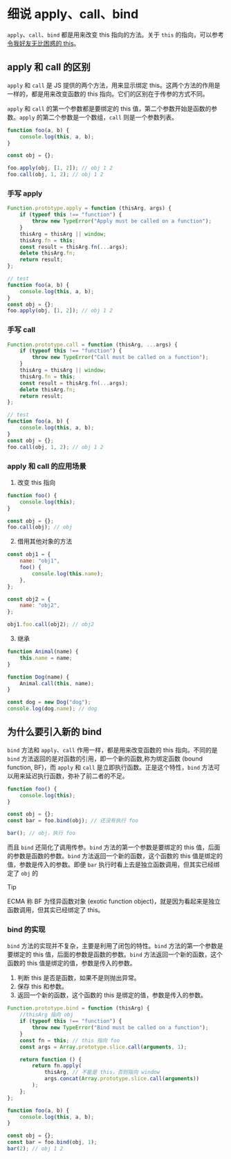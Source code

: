 # 细说 apply、call、bind

`apply`、`call`、`bind` 都是用来改变 this 指向的方法。关于 `this` 的指向，可以参考[令我好友无比困惑的 this](./令我好友无比困惑的%20this.md)。

## apply 和 call 的区别

`apply` 和 `call` 是 JS 提供的两个方法，用来显示绑定 this。这两个方法的作用是一样的，都是用来改变函数的 this 指向。它们的区别在于传参的方式不同。

`apply` 和 `call` 的第一个参数都是要绑定的 this 值，第二个参数开始是函数的参数。`apply` 的第二个参数是一个数组，`call` 则是一个参数列表。

```javascript
function foo(a, b) {
    console.log(this, a, b);
}

const obj = {};

foo.apply(obj, [1, 2]); // obj 1 2
foo.call(obj, 1, 2); // obj 1 2
```

### 手写 apply

```javascript
Function.prototype.apply = function (thisArg, args) {
    if (typeof this !== "function") {
        throw new TypeError("Apply must be called on a function");
    }
    thisArg = thisArg || window;
    thisArg.fn = this;
    const result = thisArg.fn(...args);
    delete thisArg.fn;
    return result;
};

// test
function foo(a, b) {
    console.log(this, a, b);
}
const obj = {};
foo.apply(obj, [1, 2]); // obj 1 2
```

### 手写 call

```javascript
Function.prototype.call = function (thisArg, ...args) {
    if (typeof this !== "function") {
        throw new TypeError("Call must be called on a function");
    }
    thisArg = thisArg || window;
    thisArg.fn = this;
    const result = thisArg.fn(...args);
    delete thisArg.fn;
    return result;
};

// test
function foo(a, b) {
    console.log(this, a, b);
}
const obj = {};
foo.call(obj, 1, 2); // obj 1 2
```

### apply 和 call 的应用场景

1. 改变 this 指向

```javascript
function foo() {
    console.log(this);
}

const obj = {};
foo.call(obj); // obj
```

2. 借用其他对象的方法

```javascript
const obj1 = {
    name: "obj1",
    foo() {
        console.log(this.name);
    },
};

const obj2 = {
    name: "obj2",
};

obj1.foo.call(obj2); // obj2
```

3. 继承

```javascript
function Animal(name) {
    this.name = name;
}

function Dog(name) {
    Animal.call(this, name);
}

const dog = new Dog("dog");
console.log(dog.name); // dog
```

## 为什么要引入新的 bind

`bind` 方法和 `apply`、`call` 作用一样，都是用来改变函数的 this 指向。不同的是 `bind` 方法返回的是对函数的引用，即一个新的函数,称为绑定函数 (bound function, BF)，而 `apply` 和 `call` 是立即执行函数。正是这个特性，`bind` 方法可以用来延迟执行函数，弥补了前二者的不足。

```javascript
function foo() {
    console.log(this);
}

const obj = {};
const bar = foo.bind(obj); // 还没有执行 foo

bar(); // obj，执行 foo
```

而且 `bind` 还简化了调用传参。`bind` 方法的第一个参数是要绑定的 this 值，后面的参数是函数的参数。`bind` 方法返回一个新的函数，这个函数的 this 值是绑定的值，参数是传入的参数。即便 `bar` 执行时看上去是独立函数调用，但其实已经绑定了 `obj` 的

> [!tip]
> ECMA 称 BF 为怪异函数对象 (exotic function object)，就是因为看起来是独立函数调用，但其实已经绑定了 this。

### bind 的实现

`bind` 方法的实现并不复杂，主要是利用了闭包的特性。`bind` 方法的第一个参数是要绑定的 this 值，后面的参数是函数的参数。`bind` 方法返回一个新的函数，这个函数的 this 值是绑定的值，参数是传入的参数。

1. 判断 this 是否是函数，如果不是则抛出异常。
2. 保存 this 和参数。
3. 返回一个新的函数，这个函数的 this 是绑定的值，参数是传入的参数。

```javascript
Function.prototype.bind = function (thisArg) {
    //thisArg 指向 obj
    if (typeof this !== "function") {
        throw new TypeError("Bind must be called on a function");
    }
    const fn = this; // this 指向 foo
    const args = Array.prototype.slice.call(arguments, 1);

    return function () {
        return fn.apply(
            thisArg, // 不能是 this，否则指向 window
            args.concat(Array.prototype.slice.call(arguments))
        );
    };
};

function foo(a, b) {
    console.log(this, a, b);
}

const obj = {};
const bar = foo.bind(obj, 1);
bar(2); // obj 1 2
```
